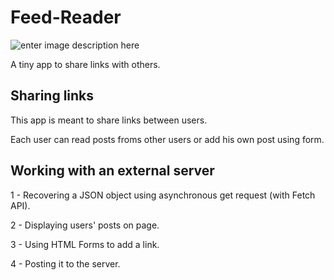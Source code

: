 # Feed-Reader

![enter image description here](https://www.antoineparat.com/img/feed.png)

A tiny app to share links with others.

## Sharing links

This app is meant to share links between users. 

Each user can read posts froms other users or add his own post using 
form.

## Working with an external server

1 - Recovering a JSON object using asynchronous get request (with Fetch API).

2 - Displaying users' posts on page. 

3 - Using HTML Forms to add a link.

4 - Posting it to the server.
